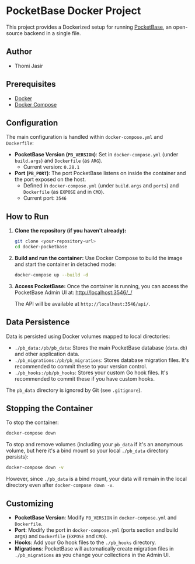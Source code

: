 # PocketBase Docker Project

This project provides a Dockerized setup for running [PocketBase](https://pocketbase.io/), an open-source backend in a single file.

## Author

*   Thomi Jasir

## Prerequisites

*   [Docker](https://www.docker.com/get-started)
*   [Docker Compose](https://docs.docker.com/compose/install/)

## Configuration

The main configuration is handled within `docker-compose.yml` and `Dockerfile`:

*   **PocketBase Version (`PB_VERSION`)**: Set in `docker-compose.yml` (under `build.args`) and `Dockerfile` (as `ARG`).
    *   Current version: `0.28.1`
*   **Port (`PB_PORT`)**: The port PocketBase listens on inside the container and the port exposed on the host.
    *   Defined in `docker-compose.yml` (under `build.args` and `ports`) and `Dockerfile` (as `EXPOSE` and in `CMD`).
    *   Current port: `3546`

## How to Run

1.  **Clone the repository (if you haven't already):**
    ```bash
    git clone <your-repository-url>
    cd docker-pocketbase
    ```

2.  **Build and run the container:**
    Use Docker Compose to build the image and start the container in detached mode:
    ```bash
    docker-compose up --build -d
    ```

3.  **Access PocketBase:**
    Once the container is running, you can access the PocketBase Admin UI at:
    [http://localhost:3546/_/](http://localhost:3546/_/)

    The API will be available at `http://localhost:3546/api/`.

## Data Persistence

Data is persisted using Docker volumes mapped to local directories:

*   `./pb_data:/pb/pb_data`: Stores the main PocketBase database (`data.db`) and other application data.
*   `./pb_migrations:/pb/pb_migrations`: Stores database migration files. It's recommended to commit these to your version control.
*   `./pb_hooks:/pb/pb_hooks`: Stores your custom Go hook files. It's recommended to commit these if you have custom hooks.

The `pb_data` directory is ignored by Git (see `.gitignore`).

## Stopping the Container

To stop the container:
```bash
docker-compose down
```
To stop and remove volumes (including your `pb_data` if it's an anonymous volume, but here it's a bind mount so your local `./pb_data` directory persists):
```bash
docker-compose down -v
```
However, since `./pb_data` is a bind mount, your data will remain in the local directory even after `docker-compose down -v`.

## Customizing

*   **PocketBase Version**: Modify `PB_VERSION` in `docker-compose.yml` and `Dockerfile`.
*   **Port**: Modify the port in `docker-compose.yml` (ports section and build args) and `Dockerfile` (`EXPOSE` and `CMD`).
*   **Hooks**: Add your Go hook files to the `./pb_hooks` directory.
*   **Migrations**: PocketBase will automatically create migration files in `./pb_migrations` as you change your collections in the Admin UI.
